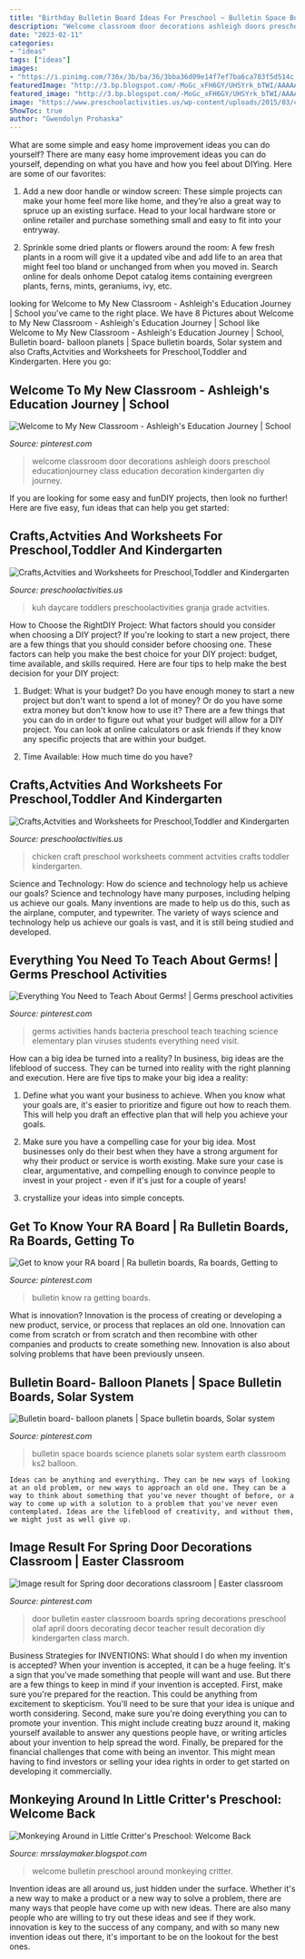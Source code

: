 ```yaml
---
title: "Birthday Bulletin Board Ideas For Preschool ~ Bulletin Space Boards Science Planets Solar System Earth Classroom Ks2 Balloon"
description: "Welcome classroom door decorations ashleigh doors preschool educationjourney class education decoration kindergarten diy journey"
date: "2023-02-11"
categories:
- "ideas"
tags: ["ideas"]
images:
- "https://i.pinimg.com/736x/3b/ba/36/3bba36d09e14f7ef7ba6ca783f5d514c.jpg"
featuredImage: "http://3.bp.blogspot.com/-MoGc_xFH6GY/UHSYrk_bTWI/AAAAAAAAAN4/d1PWnkFjf6M/s1600/IMG_3821.JPG"
featured_image: "http://3.bp.blogspot.com/-MoGc_xFH6GY/UHSYrk_bTWI/AAAAAAAAAN4/d1PWnkFjf6M/s1600/IMG_3821.JPG"
image: "https://www.preschoolactivities.us/wp-content/uploads/2015/03/cow-bulletin-board-ideas-1.jpg"
ShowToc: true
author: "Gwendolyn Prohaska"
---
```



What are some simple and easy home improvement ideas you can do yourself?
There are many easy home improvement ideas you can do yourself, depending on what you have and how you feel about DIYing. Here are some of our favorites:
1. Add a new door handle or window screen: These simple projects can make your home feel more like home, and they’re also a great way to spruce up an existing surface. Head to your local hardware store or online retailer and purchase something small and easy to fit into your entryway.

2. Sprinkle some dried plants or flowers around the room: A few fresh plants in a room will give it a updated vibe and add life to an area that might feel too bland or unchanged from when you moved in. Search online for deals onhome Depot catalog items containing evergreen plants, ferns, mints, geraniums, ivy, etc.

	

		
looking for Welcome to My New Classroom - Ashleigh&#039;s Education Journey | School you've came to the right place. We have 8 Pictures about Welcome to My New Classroom - Ashleigh&#039;s Education Journey | School like Welcome to My New Classroom - Ashleigh&#039;s Education Journey | School, Bulletin board- balloon planets | Space bulletin boards, Solar system and also Crafts,Actvities and Worksheets for Preschool,Toddler and Kindergarten. Here you go:
		
    
## Welcome To My New Classroom - Ashleigh&#039;s Education Journey | School

<img loading=lazy src="https://i.pinimg.com/736x/c8/f6/d7/c8f6d7682b988cba7812e60c7b2bab93--back-to-school-diy-school.jpg" onerror="this.onerror=null;this.src='https://tse3.mm.bing.net/th?id=OIP.cCBuOzLBE83TmrXfsmRQ_wHaOq&amp;pid=15.1';" alt="Welcome to My New Classroom - Ashleigh&#039;s Education Journey | School">

_Source: pinterest.com_

>welcome classroom door decorations ashleigh doors preschool educationjourney class education decoration kindergarten diy journey. 

	

If you are looking for some easy and funDIY projects, then look no further! Here are five easy, fun ideas that can help you get started: 

    
## Crafts,Actvities And Worksheets For Preschool,Toddler And Kindergarten

<img loading=lazy src="https://www.preschoolactivities.us/wp-content/uploads/2015/03/cow-bulletin-board-ideas-1.jpg" onerror="this.onerror=null;this.src='https://tse1.mm.bing.net/th?id=OIP.j4yzzjE_Y08yvE8nk0LMyQHaLH&amp;pid=15.1';" alt="Crafts,Actvities and Worksheets for Preschool,Toddler and Kindergarten">

_Source: preschoolactivities.us_

>kuh daycare toddlers preschoolactivities granja grade actvities. 

	

How to Choose the RightDIY Project: What factors should you consider when choosing a DIY project?
If you're looking to start a new project, there are a few things that you should consider before choosing one. These factors can help you make the best choice for your DIY project: budget, time available, and skills required. Here are four tips to help make the best decision for your DIY project:
1. Budget: What is your budget? Do you have enough money to start a new project but don't want to spend a lot of money? Or do you have some extra money but don't know how to use it? There are a few things that you can do in order to figure out what your budget will allow for a DIY project. You can look at online calculators or ask friends if they know any specific projects that are within your budget.

2. Time Available: How much time do you have?

    
## Crafts,Actvities And Worksheets For Preschool,Toddler And Kindergarten

<img loading=lazy src="http://www.preschoolactivities.us/wp-content/uploads/2014/12/chicken-craft1.jpg" onerror="this.onerror=null;this.src='https://tse2.mm.bing.net/th?id=OIP.QXz_4eZJ-Iy1q3RhQd1nPQHaJ4&amp;pid=15.1';" alt="Crafts,Actvities and Worksheets for Preschool,Toddler and Kindergarten">

_Source: preschoolactivities.us_

>chicken craft preschool worksheets comment actvities crafts toddler kindergarten. 

	

Science and Technology: How do science and technology help us achieve our goals?
Science and technology have many purposes, including helping us achieve our goals. Many inventions are made to help us do this, such as the airplane, computer, and typewriter. The variety of ways science and technology help us achieve our goals is vast, and it is still being studied and developed.

    
## Everything You Need To Teach About Germs! | Germs Preschool Activities

<img loading=lazy src="https://i.pinimg.com/736x/1e/06/6a/1e066a9c9683eebd6e1b1e9f3b8a0434.jpg" onerror="this.onerror=null;this.src='https://tse1.mm.bing.net/th?id=OIP.dbkys9MihulCNuNf67cl5QHaO0&amp;pid=15.1';" alt="Everything You Need to Teach About Germs! | Germs preschool activities">

_Source: pinterest.com_

>germs activities hands bacteria preschool teach teaching science elementary plan viruses students everything need visit. 

	

How can a big idea be turned into a reality?
In business, big ideas are the lifeblood of success. They can be turned into reality with the right planning and execution. Here are five tips to make your big idea a reality:
1. Define what you want your business to achieve. When you know what your goals are, it's easier to prioritize and figure out how to reach them. This will help you draft an effective plan that will help you achieve your goals.

2. Make sure you have a compelling case for your big idea. Most businesses only do their best when they have a strong argument for why their product or service is worth existing. Make sure your case is clear, argumentative, and compelling enough to convince people to invest in your project - even if it's just for a couple of years!

3. crystallize your ideas into simple concepts.

    
## Get To Know Your RA Board | Ra Bulletin Boards, Ra Boards, Getting To

<img loading=lazy src="https://i.pinimg.com/736x/3b/ba/36/3bba36d09e14f7ef7ba6ca783f5d514c.jpg" onerror="this.onerror=null;this.src='https://tse1.mm.bing.net/th?id=OIP.q6vyQwi_uuCT765LEyKVJgHaJ3&amp;pid=15.1';" alt="Get to know your RA board | Ra bulletin boards, Ra boards, Getting to">

_Source: pinterest.com_

>bulletin know ra getting boards. 

	

What is innovation?
Innovation is the process of creating or developing a new product, service, or process that replaces an old one. Innovation can come from scratch or from scratch and then recombine with other companies and products to create something new. Innovation is also about solving problems that have been previously unseen.

    
## Bulletin Board- Balloon Planets | Space Bulletin Boards, Solar System

<img loading=lazy src="https://i.pinimg.com/736x/4f/8d/5d/4f8d5dcf2ad0ac5d1928e949c1ac05ed--earth-science-solar-system.jpg" onerror="this.onerror=null;this.src='https://tse1.mm.bing.net/th?id=OIP.YuArhCOz8Ur8Cz9U32zkqgHaFi&amp;pid=15.1';" alt="Bulletin board- balloon planets | Space bulletin boards, Solar system">

_Source: pinterest.com_

>bulletin space boards science planets solar system earth classroom ks2 balloon. 

	


    Ideas can be anything and everything. They can be new ways of looking at an old problem, or new ways to approach an old one. They can be a way to think about something that you've never thought of before, or a way to come up with a solution to a problem that you've never even contemplated. Ideas are the lifeblood of creativity, and without them, we might just as well give up.

    
## Image Result For Spring Door Decorations Classroom | Easter Classroom

<img loading=lazy src="https://i.pinimg.com/736x/0b/d7/ac/0bd7ac2edc2900a0c3f36970effee25f.jpg" onerror="this.onerror=null;this.src='https://tse1.mm.bing.net/th?id=OIP.-9Ese192_ydqdgq6OiQrQQHaNH&amp;pid=15.1';" alt="Image result for Spring door decorations classroom | Easter classroom">

_Source: pinterest.com_

>door bulletin easter classroom boards spring decorations preschool olaf april doors decorating decor teacher result decoration diy kindergarten class march. 

	

Business Strategies for INVENTIONS: What should I do when my invention is accepted?
When your invention is accepted, it can be a huge feeling. It's a sign that you've made something that people will want and use. But there are a few things to keep in mind if your invention is accepted. 
First, make sure you're prepared for the reaction. This could be anything from excitement to skepticism. You'll need to be sure that your idea is unique and worth considering. 
Second, make sure you're doing everything you can to promote your invention. This might include creating buzz around it, making yourself available to answer any questions people have, or writing articles about your invention to help spread the word. 
Finally, be prepared for the financial challenges that come with being an inventor. This might mean having to find investors or selling your idea rights in order to get started on developing it commercially.

    
## Monkeying Around In Little Critter&#039;s Preschool: Welcome Back

<img loading=lazy src="http://3.bp.blogspot.com/-MoGc_xFH6GY/UHSYrk_bTWI/AAAAAAAAAN4/d1PWnkFjf6M/s1600/IMG_3821.JPG" onerror="this.onerror=null;this.src='https://tse4.mm.bing.net/th?id=OIP.1ffk2F9zQ1QOD1wtAMt7QgHaJ4&amp;pid=15.1';" alt="Monkeying Around in Little Critter&#039;s Preschool: Welcome Back">

_Source: mrsslaymaker.blogspot.com_

>welcome bulletin preschool around monkeying critter. 

	

Invention ideas are all around us, just hidden under the surface. Whether it's a new way to make a product or a new way to solve a problem, there are many ways that people have come up with new ideas. There are also many people who are willing to try out these ideas and see if they work. innovation is key to the success of any company, and with so many new invention ideas out there, it's important to be on the lookout for the best ones.

